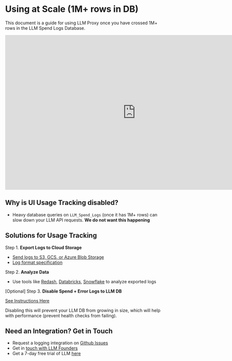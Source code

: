# Using at Scale (1M+ rows in DB)

This document is a guide for using LLM Proxy once you have crossed 1M+ rows in the LLM Spend Logs Database.

<iframe width="840" height="500" src="https://www.loom.com/embed/eafd90d5374d4633b99c441fb04df351" frameborder="0" webkitallowfullscreen mozallowfullscreen allowfullscreen></iframe>

## Why is UI Usage Tracking disabled?
- Heavy database queries on `LLM_Spend_Logs` (once it has 1M+ rows) can slow down your LLM API requests. **We do not want this happening**

## Solutions for Usage Tracking

Step 1. **Export Logs to Cloud Storage**
   - [Send logs to S3, GCS, or Azure Blob Storage](https://docs.llm.ai/docs/proxy/logging)
   - [Log format specification](https://docs.llm.ai/docs/proxy/logging_spec)

Step 2. **Analyze Data**
   - Use tools like [Redash](https://redash.io/), [Databricks](https://www.databricks.com/), [Snowflake](https://www.snowflake.com/en/) to analyze exported logs

[Optional] Step 3. **Disable Spend + Error Logs to LLM DB**

[See Instructions Here](./prod#6-disable-spend_logs--error_logs-if-not-using-the-llm-ui)

Disabling this will prevent your LLM DB from growing in size, which will help with performance (prevent health checks from failing).

## Need an Integration? Get in Touch

- Request a logging integration on [Github Issues](https://github.com/BerriAI/llm/issues)
- Get in [touch with LLM Founders](https://calendly.com/d/4mp-gd3-k5k/llm-1-1-onboarding-chat)
- Get a 7-day free trial of LLM [here](https://llm.ai#trial)



